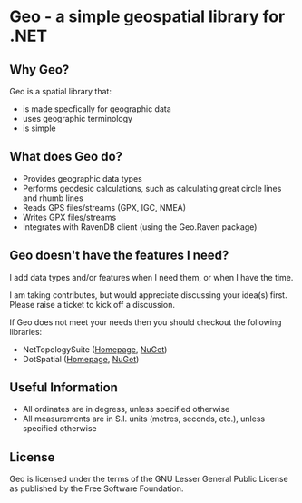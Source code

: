Geo - a simple geospatial library for .NET
==========================================

Why Geo?
--------

Geo is a spatial library that:

* is made specfically for geographic data
* uses geographic terminology
* is simple

What does Geo do?
-----------------

* Provides geographic data types
* Performs geodesic calculations, such as calculating great circle lines and rhumb lines
* Reads GPS files/streams (GPX, IGC, NMEA)
* Writes GPX files/streams
* Integrates with RavenDB client (using the Geo.Raven package)

Geo doesn't have the features I need?
-------------------------------------

I add data types and/or features when I need them, or when I have the time.

I am taking contributes, but would appreciate discussing your idea(s) first. Please raise a ticket to kick off a discussion.

If Geo does not meet your needs then you should checkout the following libraries:

* NetTopologySuite ([Homepage](http://code.google.com/p/nettopologysuite/), [NuGet](http://nuget.org/profiles/nettopologysuite%20-%20team))
* DotSpatial ([Homepage](http://dotspatial.codeplex.com/), [NuGet](http://nuget.org/profiles/mudnug))

Useful Information
------------------

* All ordinates are in degress, unless specified otherwise
* All measurements are in S.I. units (metres, seconds, etc.), unless specified otherwise

License
-------

Geo is licensed under the terms of the GNU Lesser General Public License as published by the Free Software Foundation.